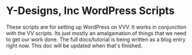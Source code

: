 Y-Designs, Inc WordPress Scripts
================================

These scripts are for setting up WordPress on VVV.  It works in conjunction with the VV scripts.  Its just mostly an amalgamation of things that we need to get our work done.  The full docs/tutorial is being written as a blog entry right now.  This doc will be updated when that's finished.
